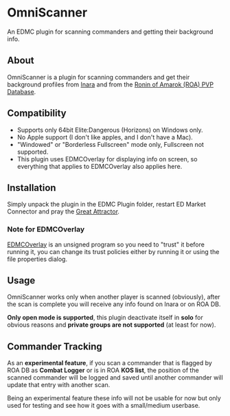 # OmniScanner

An EDMC plugin for scanning commanders and getting their background info.

## About

OmniScanner is a plugin for scanning commanders and get their background profiles from [Inara][0] and from the [Ronin of Amarok (ROA) PVP Database][1].

## Compatibility

- Supports only 64bit Elite:Dangerous (Horizons) on Windows only.
- No Apple support (I don't like apples, and I don't have a Mac).
- "Windowed" or "Borderless Fullscreen" mode only, Fullscreen not supported.
- This plugin uses EDMCOverlay for displaying info on screen, so everything that applies to EDMCOverlay also applies here.

## Installation

Simply unpack the plugin in the EDMC Plugin folder, restart ED Market Connector and pray the [Great Attractor][2].

### Note for EDMCOverlay

[EDMCOverlay][3] is an unsigned program so you need to "trust" it before running it, you can change its trust policies either by running it or using the file properties dialog.

## Usage

OmniScanner works only when another player is scanned (obviously), after the scan is complete you will receive any info found on Inara or on ROA DB.

**Only open mode is supported**, this plugin deactivate itself in **solo** for obvious reasons and **private groups are not supported** (at least for now).

## Commander Tracking

As an **experimental feature**, if you scan a commander that is flagged by ROA DB as **Combat Logger** or is in ROA **KOS list**, the position of the scanned commander will be logged and saved until another commander will update that entry with another scan.

Being an experimental feature these info will not be usable for now but only used for testing and see how it goes with a small/medium userbase.

[0]:https://inara.cz
[1]:http://roaweb20161109100616.azurewebsites.net/
[2]:https://en.wikipedia.org/wiki/Great_Attractor
[3]:https://github.com/inorton/EDMCOverlay